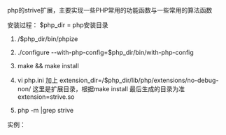 php的strive扩展，主要实现一些PHP常用的功能函数与一些常用的算法函数

安装过程：
    $php_dir = php安装目录

   1. /$php_dir/bin/phpize
   2. ./configure --with-php-config=$php_dir/bin/with-php-config
   3.  make && make install
   4. vi php.ini  加上
               extension_dir=/$php_dir/lib/php/extensions/no-debug-non/  这里是扩展目录，根据make install 最后生成的目录为准       
               extension=strive.so

  5.   php -m |grep strive 




实例：
   <?php
   
     //简单的运算
     
     echo "10+40=". addition(10,40)."\r\n";

     echo "100-40=". subtraction(100,40)."\r\n";

     echo "10*40=". multiplication(10,40)."\r\n";

     echo "100/40=". division(100,40)."\r\n"; 
     
     //集合到一个函数
     
     echo "90+20=".cal_culator(90,20,'+'); 
     
     echo "90-20=".cal_culator(90,20,'-');
 
     echo "90*20=". cal_culator(90,20,'*');
     
     echo "90/20=". cal_culator(90,20,'/');
 
     echo "90%20=". cal_culator(90,20,'%');




   1.加法运算
        addition(num1,num2);

   2.减法运算         
        subtraction(num1,num2);
   
  3.乘法运算
       multiplication(num1,num2)

  4.除法运算
       division(num1,num2)
       
       
  5.加减乘除综合运算：
         cal_culator(num1,num2,type); 
         
         

  
